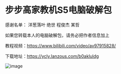 # 步步高家教机S5电脑破解包
感谢名单：
洋葱落叶
绝世
程俊杰
某哲

如果您转载本人的电脑破解包，请务必把作者信息加上

教程视频：https://www.bilibili.com/video/av97915828/

下载地址：https://ycly.lanzous.com/b0akluldg

![image](http://ycly.work/usr/uploads/2020/08/1783904669.png "image")


